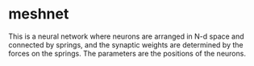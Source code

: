 # meshnet

This is a neural network where neurons are arranged in N-d space and connected by springs, and the synaptic weights are determined by the forces on the springs. The parameters are the positions of the neurons.
